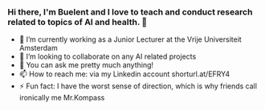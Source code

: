 ### Hi there, I'm Buelent and I love to teach and conduct research related to topics of AI and health. 👋

- 🔭 I’m currently working as a Junior Lecturer at the Vrije Universiteit Amsterdam
- 👯 I’m looking to collaborate on any AI related projects
- 💬 You can ask me pretty much anything!
- 📫 How to reach me: via my Linkedin account shorturl.at/EFRY4  
- ⚡ Fun fact: I have the worst sense of direction, which is why friends call ironically me Mr.Kompass

